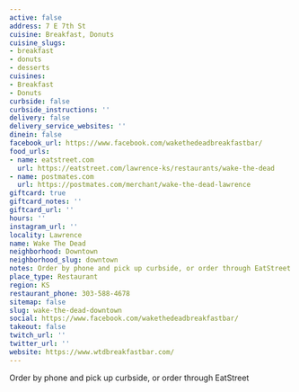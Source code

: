 ```yaml
---
active: false
address: 7 E 7th St
cuisine: Breakfast, Donuts
cuisine_slugs:
- breakfast
- donuts
- desserts
cuisines:
- Breakfast
- Donuts
curbside: false
curbside_instructions: ''
delivery: false
delivery_service_websites: ''
dinein: false
facebook_url: https://www.facebook.com/wakethedeadbreakfastbar/
food_urls:
- name: eatstreet.com
  url: https://eatstreet.com/lawrence-ks/restaurants/wake-the-dead
- name: postmates.com
  url: https://postmates.com/merchant/wake-the-dead-lawrence
giftcard: true
giftcard_notes: ''
giftcard_url: ''
hours: ''
instagram_url: ''
locality: Lawrence
name: Wake The Dead
neighborhood: Downtown
neighborhood_slug: downtown
notes: Order by phone and pick up curbside, or order through EatStreet
place_type: Restaurant
region: KS
restaurant_phone: 303-588-4678
sitemap: false
slug: wake-the-dead-downtown
social: https://www.facebook.com/wakethedeadbreakfastbar/
takeout: false
twitch_url: ''
twitter_url: ''
website: https://www.wtdbreakfastbar.com/
---
```


Order by phone and pick up curbside, or order through EatStreet